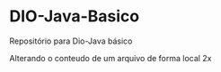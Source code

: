 # DIO-Java-Basico
Repositório para Dio-Java  básico

Alterando o conteudo de um arquivo de forma local 2x
